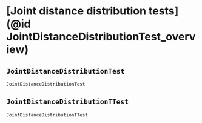 
# [Joint distance distribution tests](@id JointDistanceDistributionTest_overview)

## `JointDistanceDistributionTest`

```@docs
JointDistanceDistributionTest
```

## `JointDistanceDistributionTTest`

```@docs
JointDistanceDistributionTTest
```
